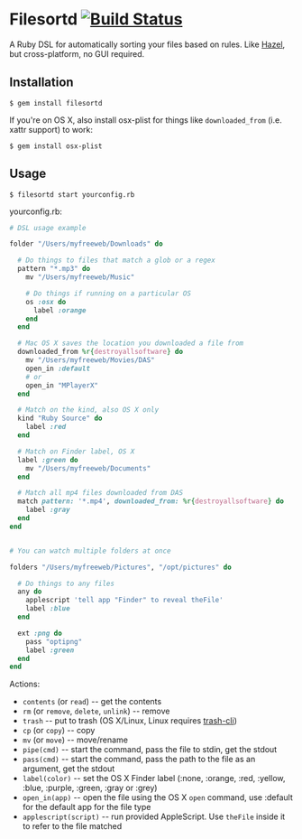 # Filesortd [![Build Status](https://travis-ci.org/myfreeweb/filesortd.png?branch=master)](https://travis-ci.org/myfreeweb/filesortd)

A Ruby DSL for automatically sorting your files based on rules.
Like [Hazel](http://www.noodlesoft.com/hazel.php), but cross-platform, no GUI required.

## Installation

    $ gem install filesortd

If you're on OS X, also install osx-plist for things like `downloaded_from` (i.e. xattr support) to work:

    $ gem install osx-plist

## Usage

    $ filesortd start yourconfig.rb

yourconfig.rb:

```ruby
# DSL usage example

folder "/Users/myfreeweb/Downloads" do

  # Do things to files that match a glob or a regex
  pattern "*.mp3" do
    mv "/Users/myfreeweb/Music"

    # Do things if running on a particular OS
    os :osx do
      label :orange
    end
  end

  # Mac OS X saves the location you downloaded a file from
  downloaded_from %r{destroyallsoftware} do
    mv "/Users/myfreeweb/Movies/DAS"
    open_in :default
    # or
    open_in "MPlayerX"
  end

  # Match on the kind, also OS X only
  kind "Ruby Source" do
    label :red
  end

  # Match on Finder label, OS X
  label :green do
    mv "/Users/myfreeweb/Documents"
  end

  # Match all mp4 files downloaded from DAS
  match pattern: '*.mp4', downloaded_from: %r{destroyallsoftware} do
    label :gray
  end
end


# You can watch multiple folders at once

folders "/Users/myfreeweb/Pictures", "/opt/pictures" do

  # Do things to any files
  any do
    applescript 'tell app "Finder" to reveal theFile'
    label :blue
  end

  ext :png do
    pass "optipng"
    label :green
  end
end
```

Actions:

- `contents` (or `read`) -- get the contents
- `rm` (or `remove`, `delete`, `unlink`) -- remove
- `trash` -- put to trash (OS X/Linux, Linux requires [trash-cli](https://github.com/andreafrancia/trash-cli))
- `cp` (or `copy`) -- copy
- `mv` (or `move`) -- move/rename
- `pipe(cmd)` -- start the command, pass the file to stdin, get the stdout
- `pass(cmd)` -- start the command, pass the path to the file as an argument, get the stdout
- `label(color)` -- set the OS X Finder label (:none, :orange, :red, :yellow, :blue, :purple, :green, :gray or :grey)
- `open_in(app)` -- open the file using the OS X `open` command, use :default for the default app for the file type
- `applescript(script)` -- run provided AppleScript. Use `theFile` inside it to refer to the file matched
